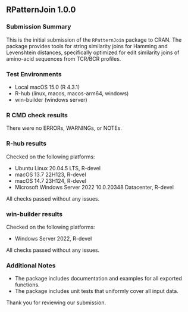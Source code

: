 ## RPatternJoin 1.0.0

### Submission Summary

This is the initial submission of the `RPatternJoin` package to CRAN. The package provides tools for string similarity joins for Hamming and Levenshtein distances, specifically optimized for edit similarity joins of amino-acid sequences from TCR/BCR profiles.

### Test Environments

- Local macOS 15.0 (R 4.3.1)
- R-hub (linux, macos, macos-arm64, windows)
- win-builder (windows server)

### R CMD check results

There were no ERRORs, WARNINGs, or NOTEs.

### R-hub results

Checked on the following platforms:
- Ubuntu Linux 20.04.5 LTS, R-devel
- macOS 13.7 22H123, R-devel
- macOS 14.7 23H124, R-devel
- Microsoft Windows Server 2022 10.0.20348 Datacenter, R-devel

All checks passed without any issues.

### win-builder results

Checked on the following platforms:
- Windows Server 2022, R-devel

All checks passed without any issues.

### Additional Notes

- The package includes documentation and examples for all exported functions.
- The package includes unit tests that uniformly cover all input data.

Thank you for reviewing our submission.